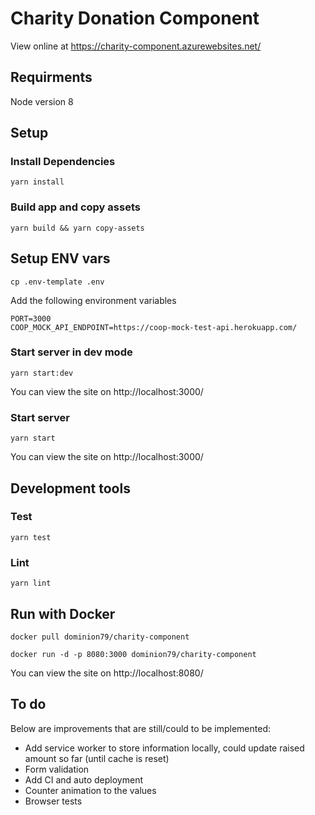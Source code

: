 # Charity Donation Component

View online at https://charity-component.azurewebsites.net/

## Requirments

Node version 8

## Setup

### Install Dependencies 

`yarn install`

### Build app and copy assets

`yarn build && yarn copy-assets`

## Setup ENV vars

`cp .env-template .env`

Add the following environment variables

```
PORT=3000
COOP_MOCK_API_ENDPOINT=https://coop-mock-test-api.herokuapp.com/
```

### Start server in dev mode

`yarn start:dev`

You can view the site on http://localhost:3000/

### Start server

`yarn start`

You can view the site on http://localhost:3000/

## Development tools

### Test 

`yarn test`

### Lint

`yarn lint`


## Run with Docker

`docker pull dominion79/charity-component`

`docker run -d -p 8080:3000 dominion79/charity-component`

You can view the site on http://localhost:8080/

## To do

Below are improvements that are still/could to be implemented: 

* Add service worker to store information locally, could update raised amount so far (until cache is reset)
* Form validation 
* Add CI and auto deployment 
* Counter animation to the values
* Browser tests
